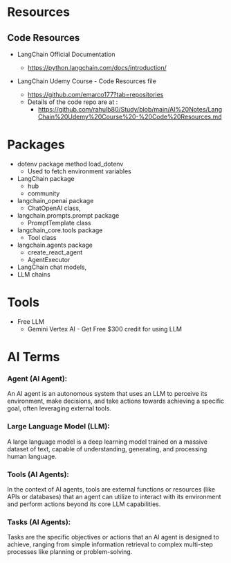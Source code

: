 # Resources
## Code Resources
- LangChain Official Documentation
  - https://python.langchain.com/docs/introduction/
    
- LangChain Udemy Course - Code Resources file
  - https://github.com/emarco177?tab=repositories
  - Details of the code repo are at :
      - https://github.com/rahulb80/Study/blob/main/AI%20Notes/LangChain%20Udemy%20Course%20-%20Code%20Resources.md
    
# Packages
- dotenv package method load_dotenv
  - Used to fetch environment variables
- LangChain package
  - hub
  - community
- langchain_openai package
  - ChatOpenAI class,
- langchain.prompts.prompt package
  - PromptTemplate class
- langchain_core.tools package
  - Tool class
- langchain.agents package
  - create_react_agent
  - AgentExecutor      
- LangChain chat models,
- LLM chains

# Tools 
- Free LLM
  - Gemini Vertex AI - Get Free $300 credit for using LLM
  
 
# AI Terms
### Agent (AI Agent): 
  An AI agent is an autonomous system that uses an LLM to perceive its environment, make decisions, and take actions towards achieving a specific goal, often leveraging external tools.
### Large Language Model (LLM): 
  A large language model is a deep learning model trained on a massive dataset of text, capable of understanding, generating, and processing human language.
### Tools (AI Agents): 
  In the context of AI agents, tools are external functions or resources (like APIs or databases) that an agent can utilize to interact with its environment and perform actions beyond its core LLM capabilities.
### Tasks (AI Agents): 
  Tasks are the specific objectives or actions that an AI agent is designed to achieve, ranging from simple information retrieval to complex multi-step processes like planning or problem-solving.
